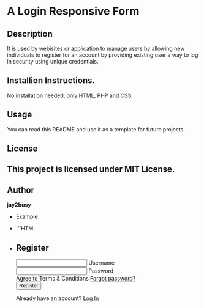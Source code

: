 # A Login Responsive Form

## Description 
It is used by webisites or application to manage users by allowing new individuals to register for an account by providing existing user a way to log in security using unique credentials.

## Installion Instructions.
No installation needed, only HTML, PHP and CSS.

## Usage 
You can read this README and use it as a template for future projects.

## License 
This project is licensed under MIT License.
 -
 ## Author
 **jay2busy**
- Example
- '''HTML
- <!--registration-->

    </div>
    <div class="form-box register">
        <h2>Register</h2>
        <form action="#">
            <div class="input-box">
                <span class="icon"><ion-icon name="person-outline"></ion-icon></span>
                <input type="text" required>
                <label>Username</label>
            </div>
            <div class="input-box">
                <span class="icon"><ion-icon name="lock-closed-outline"></ion-icon></span></span>
                <input type="password" required>
                <label>Password</label>
            </div>
            <div class="remember-forget">
                <label type="checkbox">Agree to Terms & Conditions</label>
                <a href="#">Forgot password?</a>
            </div>
            <button type="submit" class="btn">Register</button>
            <div class="login-register">
                <p>Already have an account? <a href="#" class="register-link">Log In</a></p>
            </div>
        </form>

 

